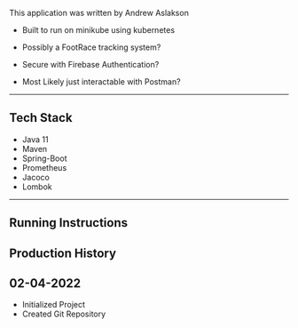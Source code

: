 This application was written by Andrew Aslakson
- Built to run on minikube using kubernetes

- Possibly a FootRace tracking system?

- Secure with Firebase Authentication?

- Most Likely just interactable with Postman?

------------------------
Tech Stack
------------------------
- Java 11
- Maven
- Spring-Boot
- Prometheus
- Jacoco
- Lombok

-------------------------
Running Instructions
-------------------------


Production History
-------------------------
02-04-2022
-------------------------
- Initialized Project
- Created Git Repository
